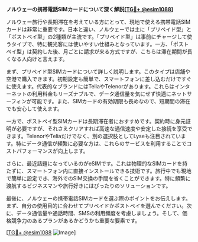 **ノルウェーの携帯電話SIMカードについて深く解説[[TG💪+ @esim1088](https://t.me/s/esim1088)]**

ノルウェー旅行や長期滞在を考えている方にとって、現地で使える携帯電話SIMカードは非常に重要です。日本と違い、ノルウェーでは主に「プリペイド型」と「ポストペイ型」の2種類が主流です。「プリペイド型」は事前にチャージして使うタイプで、特に観光客には使いやすい仕組みとなっています。一方、「ポストペイ型」は契約した後、月ごとに請求が来る方式ですが、こちらは滞在期間が長くなる人向けと言えます。

まず、プリペイド型SIMカードについて詳しく説明します。このタイプは店舗や空港で購入できます。初期設定も簡単で、スマートフォンに差し込むだけですぐに使えます。代表的なブランドにはTeliaやTelenorがあります。これらはインターネットの利用料金もリーズナブルで、データ通信量を気にせず快適にネットサーフィンが可能です。また、SIMカードの有効期限も長めなので、短期間の滞在でも安心して使えます。

一方で、ポストペイ型SIMカードは長期滞在者におすすめです。契約時に身元証明が必要ですが、それさえクリアすれば高速な通信速度や安定した接続を享受できます。TelenorやTeliaだけでなく、別の選択肢としてLyseも注目されています。特にデータ通信が頻繁に必要な方は、これらのサービスを利用することでコストパフォーマンスが向上します。

さらに、最近話題になっているのがeSIMです。これは物理的なSIMカードを持たずに、スマートフォン内に直接インストールできる技術です。旅行中でも現地で簡単に設定でき、海外でのSIM交換の手間を省くことができます。特に頻繁に渡航するビジネスマンや旅行好きにはぴったりのソリューションです。

最後に、ノルウェーの携帯電話SIMカードを選ぶ際のポイントをお伝えします。まず、自分の使用目的に合わせてプリペイドかポストペイを選んでください。次に、データ通信量や通話時間、SMSの利用頻度を考慮しましょう。そして、価格競争力のあるプランがあるかどうかも重要な要素です。

[[TG💪+ @esim1088](https://t.me/s/esim1088) ![Image](https://i.postimg.cc/Y0z9fWf4/image.png)]